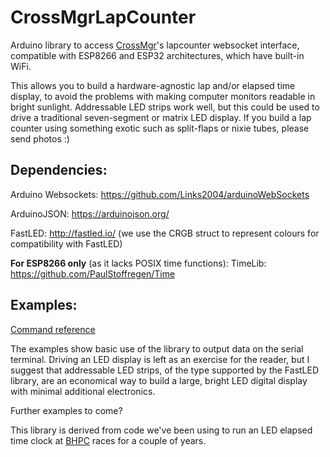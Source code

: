 # CrossMgrLapCounter
Arduino library to access [CrossMgr](https://github.com/esitarski/CrossMgr)'s lapcounter websocket interface, compatible with ESP8266 and ESP32 architectures, which have built-in WiFi.

This allows you to build a hardware-agnostic lap and/or elapsed time display, to avoid the problems with making computer monitors readable in bright sunlight.  Addressable LED strips work well, but this could be used to drive a traditional seven-segment or matrix LED display.  If you build a lap counter using something exotic such as split-flaps or nixie tubes, please send photos :)

## Dependencies:

Arduino Websockets: https://github.com/Links2004/arduinoWebSockets

ArduinoJSON: https://arduinojson.org/

FastLED: http://fastled.io/ (we use the CRGB struct to represent colours for compatibility with FastLED)

**For ESP8266 only** (as it lacks POSIX time functions):
TimeLib: https://github.com/PaulStoffregen/Time

## Examples:
[Command reference](https://github.com/kimble4/CrossMgrLapCounter/blob/main/command_reference.md)

The examples show basic use of the library to output data on the serial terminal.  Driving an LED display is left as an exercise for the reader, but I suggest that addressable LED strips, of the type supported by the FastLED library, are an economical way to build a large, bright LED digital display with minimal additional electronics.

Further examples to come?

This library is derived from code we've been using to run an LED elapsed time clock at [BHPC](http://www.bhpc.org.uk/) races for a couple of years.
